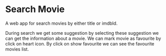 # Search Movie
A web app for search movies by either title or imdbId.

During search we get some suggestion by selecting these suggestion we can get the information about a movie.
We can mark movie as favourite by click on heart icon.
By click on show favourite we can see the favourite movies list.



